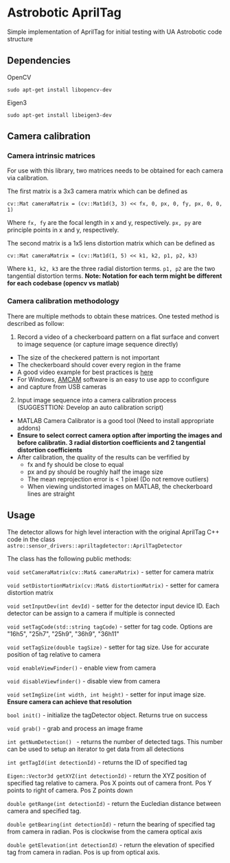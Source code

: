 # Astrobotic AprilTag 

Simple implementation of AprilTag for initial testing with UA Astrobotic code structure

## Dependencies

OpenCV 

```
sudo apt-get install libopencv-dev
```

Eigen3

```
sudo apt-get install libeigen3-dev
```

## Camera calibration 

### Camera intrinsic matrices

For use with this library, two matrices needs to be obtained for each camera via calibration.

The first matrix is a 3x3 camera matrix which can be defined as 

```
cv::Mat cameraMatrix = (cv::Mat1d(3, 3) << fx, 0, px, 0, fy, px, 0, 0, 1)
```

Where ```fx, fy``` are the focal length in x and y, respectively. ```px, py``` are principle points in x and y, respectively. 

The second matrix is a 1x5 lens distortion matrix which can be defined as 

```
cv::Mat cameraMatrix = (cv::Mat1d(1, 5) << k1, k2, p1, p2, k3)
```

Where ```k1, k2, k3``` are the three radial distortion terms. ```p1, p2``` are the two tangential distortion terms.
**Note: Notation for each term might be different for each codebase (opencv vs matlab)**

### Camera calibration methodology

There are multiple methods to obtain these matrices. One tested method is described as follow:

1. Record a video of a checkerboard pattern on a flat surface and convert to image sequence (or capture image sequence directly)
  - The size of the checkered pattern is not important
  - The checkerboard should cover every region in the frame
  - A good video example for best practices is [here](https://www.youtube.com/watch?v=MAoQqhcKKAo&t=7s)
  - For Windows, [AMCAM](https://drive.google.com/drive/folders/10qdEM0TAoTqhkjfphi-SdeKJkJqOG9xX) software is an easy to use app to cconfigure
  - and capture from USB cameras
    
2. Input image sequence into a camera calibration process  (SUGGESTTION: Develop an auto calibration script)
  -  MATLAB Camera Calibrator is a good tool (Need to install appropriate addons)
  -  **Ensure to select correct camera option after importing the images and before calibratin. 3 radial distortion coefficients and 2 tangential distortion coefficients**
  -  After calibration, the quality of the results can be verfified by
      - fx and fy should be close to equal
      - px and py should be roughly half the image size
      - The mean reprojection error is < 1 pixel (Do not remove outliers)
      - When viewing undistorted images on MATLAB, the checkerboard lines are straight
   
## Usage
The detector allows for high level interaction with the original AprilTag C++ code in the class
```astro::sensor_drivers::apriltagdetector::AprilTagDetector```

The class has the following public methods:

```void setCameraMatrix(cv::Mat& cameraMatrix)```  - setter for camera matrix 

```void setDistortionMatrix(cv::Mat& distortionMatrix)``` - setter for camera distortion matrix

```void setInputDev(int devId)``` - setter for the detector input device ID. Each detector can be assign to a camera if multiple is connected

```void setTagCode(std::string tagCode)``` - setter for tag code. Options are "16h5", "25h7", "25h9", "36h9", "36h11"

```void setTagSize(double tagSize)``` - setter for tag size. Use for accurate position of tag relative to camera

```void enableViewFinder()``` - enable view from camera

```void disableViewfinder()``` - disable view from camera

```void setImgSize(int width, int height)``` - setter for input image size. **Ensure camera can achieve that resolution**

```bool init()``` - initialize the tagDetector object. Returns true on success

```void grab()``` - grab and process an image frame

```int getNumDetection() ``` - returns the number of detected tags. This number can be used to setup an iterator to get data from all detections

```int getTagId(int detectionId)``` - returns the ID of specified tag

```Eigen::Vector3d getXYZ(int detectionId)``` - return the XYZ position of specified tag relative to camera. Pos X points out of camera front. Pos Y points to right of camera. Pos Z points down

```double getRange(int detectionId)``` - return the Eucledian distance between camera and specified tag.

```double getBearing(int detectionId)``` - return the bearing of specified tag from camera in radian. Pos is clockwise from the camera optical axis

```double getElevation(int detectionId)``` - return the elevation of specified tag from camera in radian. Pos is up from optical axis.




